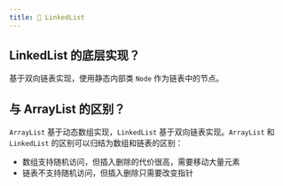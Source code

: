 ```yaml
---
title: 🤹 LinkedList
---
```


## LinkedList 的底层实现？<Badge text="重点" type="error"/>

基于双向链表实现，使用静态内部类 `Node` 作为链表中的节点。

## 与 ArrayList 的区别？<Badge text="重点" type="error"/>

`ArrayList` 基于动态数组实现，`LinkedList` 基于双向链表实现。`ArrayList` 和 `LinkedList` 的区别可以归结为数组和链表的区别：

- 数组支持随机访问，但插入删除的代价很高，需要移动大量元素
- 链表不支持随机访问，但插入删除只需要改变指针
